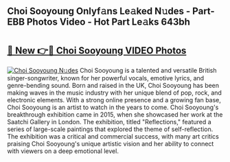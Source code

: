 ## Choi Sooyoung Onlyf𝚊ns Le𝚊ked N𝚞des - Part-EBB Photos Video - Hot Part Le𝚊ks 643bh

# <h2><a href="http://ab72609.deff.icu/?id=Choi+Sooyoung">🔗 New 👉🔴 Choi Sooyoung VIDEO Photos</a></h2>

[![Choi Sooyoung N𝚞des](https://i.imgur.com/rIISA9y.gif)](http://ab72609.deff.icu/?id=Choi+Sooyoung)
Choi Sooyoung is a talented and versatile British singer-songwriter, known for her powerful vocals, emotive lyrics, and genre-bending sound. Born and raised in the UK, Choi Sooyoung has been making waves in the music industry with her unique blend of pop, rock, and electronic elements. With a strong online presence and a growing fan base, Choi Sooyoung is an artist to watch in the years to come. Choi Sooyoung's breakthrough exhibition came in 2015, when she showcased her work at the Saatchi Gallery in London. The exhibition, titled "Reflections," featured a series of large-scale paintings that explored the theme of self-reflection. The exhibition was a critical and commercial success, with many art critics praising Choi Sooyoung's unique artistic vision and her ability to connect with viewers on a deep emotional level.
